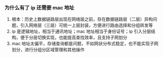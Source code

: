 ### 为什么有了 ip 还需要 mac 地址

1. 根本：历史上数据链路层出现在网络层之前，存在数据链路层（二层）异构问题，引入网络层（三层）可统一上层封装，方便进行路由选择和分组转发等
2. ip 是逻辑地址，相当于通讯地址；mac 地址相当于身份证号；ip 引入分层结构，便于分层切换实现，也能提高查找效率，且支持子网划分
3. mac 地址太偏平，存储查询都是问题，不如网状分布式稳定，也不能实现子网划分，进行分组分区域管理和其他操作